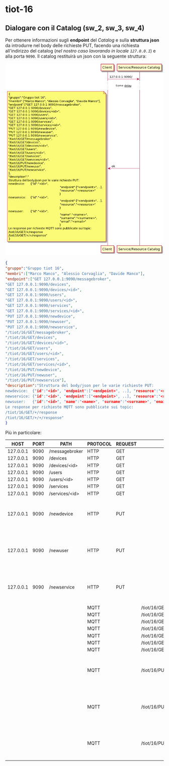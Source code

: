 # tiot-16

## Dialogare con il Catalog (sw_2, sw_3, sw_4)

Per ottenere informazioni sugli **endpoint** del _Catalog_ e sulla **struttura json** da introdurre nel body delle richieste PUT, facendo una richiesta all'indirizzo del catalog (_nel nostro caso lavorando in locale `127.0.0.1`_) e alla porta `9090`. Il catalog restituirà un json con la seguente struttura:

![alt text](img/schema_richiesta_home.png "Schema UML")

```json
{
"gruppo":"Gruppo tiot 16",
"membri":["Marco Manco", "Alessio Corvaglia", "Davide Manco"],
"endpoint":["GET 127.0.0.1:9090/messagebroker",
"GET 127.0.0.1:9090/devices",
"GET 127.0.0.1:9090/devices/<id>",
"GET 127.0.0.1:9090/users",
"GET 127.0.0.1:9090/users/<id>",
"GET 127.0.0.1:9090/services",
"GET 127.0.0.1:9090/services/<id>",
"PUT 127.0.0.1:9090/newdevice",
"PUT 127.0.0.1:9090/newuser",
"PUT 127.0.0.1:9090/newservice",
"/tiot/16/GET/messagebroker",
"/tiot/16/GET/devices",
"/tiot/16/GET/devices/<id>",
"/tiot/16/GET/users",
"/tiot/16/GET/users/<id>",
"/tiot/16/GET/services",
"/tiot/16/GET/services/<id>",
"/tiot/16/PUT/newdevice",
"/tiot/16/PUT/newuser",
"/tiot/16/PUT/newservice"],
"description":"Struttura del body/json per le varie richieste PUT:
newdevice:	{"id":"<id>", "endpoint":["<endpoint>", ..], "resource":"<resource>"}
newservice:	{"id":"<id>", "endpoint":["<endpoint>", ..], "resource":"<resource>"}
newsuser:	{"id":"<id>", "name":"<name>", "surname":"<surname>", "email":"<email>"}
Le response per richieste MQTT sono pubblicate sui topic:
/tiot/16/GET/+/response
/tiot/16/GET/+/+/response"
}
```

Più in particolare:

| HOST | PORT | PATH | PROTOCOL | REQUEST | TOPIC | BODY |
| --- | --- | --- | --- | --- | --- | --- |
| 127.0.0.1 | 9090 | /messagebroker | HTTP | GET | | |
| 127.0.0.1 | 9090 | /devices | HTTP | GET | | |
| 127.0.0.1 | 9090 | /devices/\<id\> | HTTP | GET | | |
| 127.0.0.1 | 9090 | /users | HTTP | GET | | |
| 127.0.0.1 | 9090 | /users/\<id\> | HTTP | GET | | |
| 127.0.0.1 | 9090 | /services | HTTP | GET | | |
| 127.0.0.1 | 9090 | /services/\<id\> | HTTP | GET | | |
| 127.0.0.1 | 9090 | /newdevice | HTTP | PUT | | {"id":"\<id\>", "endpoint":["\<endpoint\>", ..], "resource":"\<resource\>"} |
| 127.0.0.1 | 9090 | /newuser | HTTP | PUT | | {"id":"\<id\>", "name":"\<name\>", "surname":"\<surname\>", "email":"\<email\>"} |
| 127.0.0.1 | 9090 | /newservice | HTTP | PUT | | {"id":"\<id\>", "endpoint":["\<endpoint\>", ..], "resource":"\<resource\>"} |
|  |  |  | MQTT | | /tiot/16/GET/messagebroker | |
|  |  |  | MQTT | | /tiot/16/GET/devices | |
|  |  |  | MQTT | | /tiot/16/GET/devices/\<id\> | |
|  |  |  | MQTT | | /tiot/16/GET/users | |
|  |  |  | MQTT | | /tiot/16/GET/users/\<id\> | |
|  |  |  | MQTT | | /tiot/16/GET/services | |
|  |  |  | MQTT | | /tiot/16/GET/services/\<id\> | |
|  |  |  | MQTT | | /tiot/16/PUT/newdevice | {"id":"\<id\>", "endpoint":["\<endpoint\>", ..], "resource":"\<resource\>"} |
|  |  |  | MQTT | | /tiot/16/PUT/newuser | {"id":"\<id\>", "name":"\<name\>", "surname":"\<surname\>", "email":"\<email\>"} |
|  |  |  | MQTT | | /tiot/16/PUT/newservice | {"id":"\<id\>", "endpoint":["\<endpoint\>", ..], "resource":"\<resource\>"} |